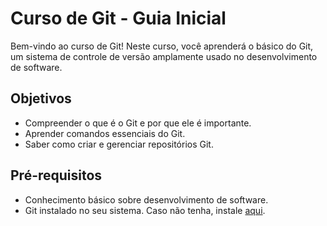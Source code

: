 # Curso de Git - Guia Inicial

Bem-vindo ao curso de Git! Neste curso, você aprenderá o básico do Git, um sistema de controle de versão amplamente usado no desenvolvimento de software.

## Objetivos

- Compreender o que é o Git e por que ele é importante.
- Aprender comandos essenciais do Git.
- Saber como criar e gerenciar repositórios Git.

## Pré-requisitos

- Conhecimento básico sobre desenvolvimento de software.
- Git instalado no seu sistema. Caso não tenha, instale [aqui](https://git-scm.com/).